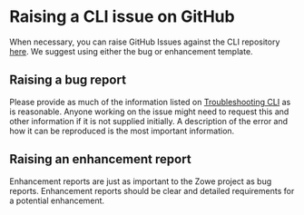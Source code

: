 # Raising a CLI issue on GitHub

When necessary, you can raise GitHub Issues against the CLI repository [here](https://github.com/zowe/zowe-cli/issues). We suggest using either the bug or enhancement template.

## Raising a bug report

Please provide as much of the information listed on [Troubleshooting CLI](troubleshoot-cli.md) as is reasonable. Anyone working on the issue might need to request this and other information if it is not supplied initially. A description of the error and how it can be reproduced is the most important information.

## Raising an enhancement report

Enhancement reports are just as important to the Zowe project as bug reports. Enhancement reports should be clear and detailed requirements for a potential enhancement.